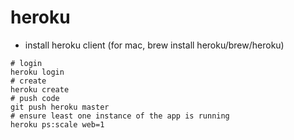 # heroku
-  install heroku client (for mac, brew install heroku/brew/heroku)
```
# login
heroku login
# create
heroku create
# push code
git push heroku master
# ensure least one instance of the app is running
heroku ps:scale web=1
```
